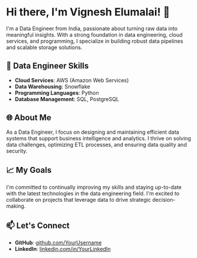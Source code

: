 <!DOCTYPE html>
<html lang="en">
<head>
    <meta charset="UTF-8">
    <meta name="viewport" content="width=device-width, initial-scale=1.0">
    
</head>
<body>

<h1>Hi there, I'm Vignesh Elumalai! 👋</h1>

<p>I'm a Data Engineer from India, passionate about turning raw data into meaningful insights. With a strong foundation in data engineering, cloud services, and programming, I specialize in building robust data pipelines and scalable storage solutions.</p>

<h2>💼 Data Engineer Skills</h2>
<ul>
    <li><strong>Cloud Services</strong>: AWS (Amazon Web Services)</li>
    <li><strong>Data Warehousing</strong>: Snowflake</li>
    <li><strong>Programming Languages</strong>: Python</li>
    <li><strong>Database Management</strong>: SQL, PostgreSQL</li>
</ul>

<h2>🌐 About Me</h2>
<p>As a Data Engineer, I focus on designing and maintaining efficient data systems that support business intelligence and analytics. I thrive on solving data challenges, optimizing ETL processes, and ensuring data quality and security.</p>

<h2>📈 My Goals</h2>
<p>I'm committed to continually improving my skills and staying up-to-date with the latest technologies in the data engineering field. I'm excited to collaborate on projects that leverage data to drive strategic decision-making.</p>

<h2>📫 Let's Connect</h2>
<ul>
    <li><strong>GitHub</strong>: <a href="https://github.com/YourUsername">github.com/YourUsername</a></li>
    <li><strong>LinkedIn</strong>: <a href="https://linkedin.com/in/YourLinkedIn">linkedin.com/in/YourLinkedIn</a></li>
</ul>

</body>
</html>
